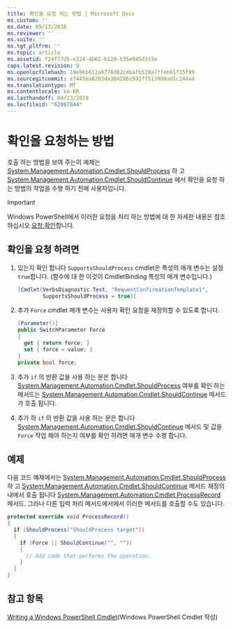 ```yaml
---
title: 확인을 요청 하는 방법 | Microsoft Docs
ms.custom: ''
ms.date: 09/13/2016
ms.reviewer: ''
ms.suite: ''
ms.tgt_pltfrm: ''
ms.topic: article
ms.assetid: f24f77d5-e224-4b62-b128-535e045d333e
caps.latest.revision: 9
ms.openlocfilehash: 19e96b612a8778d82cdbafb528a7ffeb01f15f99
ms.sourcegitcommit: e7445ba8203da304286c591ff513900ad1c244a4
ms.translationtype: MT
ms.contentlocale: ko-KR
ms.lasthandoff: 04/23/2019
ms.locfileid: "62067844"
---
```

# <a name="how-to-request-confirmations"></a>확인을 요청하는 방법

호출 하는 방법을 보여 주는이 예제는 [System.Management.Automation.Cmdlet.ShouldProcess](/dotnet/api/System.Management.Automation.Cmdlet.ShouldProcess) 하 고 [System.Management.Automation.Cmdlet.ShouldContinue](/dotnet/api/System.Management.Automation.Cmdlet.ShouldContinue) 에서 확인을 요청 하는 방법의 작업을 수행 하기 전에 사용자입니다.

> [!IMPORTANT]
> Windows PowerShell에서 이러한 요청을 처리 하는 방법에 대 한 자세한 내용은 참조 하십시오 [요청 확인](./requesting-confirmation-from-cmdlets.md)합니다.

## <a name="to-request-confirmation"></a>확인을 요청 하려면

1. 있는지 확인 합니다 `SupportsShouldProcess` cmdlet은 특성의 매개 변수는 설정 `true`합니다. (함수에 대 한 이것이 CmdletBinding 특성의 매개 변수입니다.)

    ```csharp
    [Cmdlet(VerbsDiagnostic.Test, "RequestConfirmationTemplate1",
            SupportsShouldProcess = true)]
    ```

2. 추가 `Force` cmdlet 매개 변수는 사용자 확인 요청을 재정의할 수 있도록 합니다.

    ```csharp
    [Parameter()]
    public SwitchParameter Force
    {
      get { return force; }
      set { force = value; }
    }
    private bool force;
    ```

3. 추가 `if` 의 반환 값을 사용 하는 문은 합니다 [System.Management.Automation.Cmdlet.ShouldProcess](/dotnet/api/System.Management.Automation.Cmdlet.ShouldProcess) 여부를 확인 하는 메서드는 [System.Management.Automation.Cmdlet.ShouldContinue](/dotnet/api/System.Management.Automation.Cmdlet.ShouldContinue) 메서드가 호출 됩니다.

4. 추가 하 `if` 의 반환 값을 사용 하는 문은 합니다 [System.Management.Automation.Cmdlet.ShouldContinue](/dotnet/api/System.Management.Automation.Cmdlet.ShouldContinue) 메서드 및 값을 `Force` 작업 해야 하는지 여부를 확인 하려면 매개 변수 수행 합니다.

## <a name="example"></a>예제

다음 코드 예제에서는 [System.Management.Automation.Cmdlet.ShouldProcess](/dotnet/api/System.Management.Automation.Cmdlet.ShouldProcess) 하 고 [System.Management.Automation.Cmdlet.ShouldContinue](/dotnet/api/System.Management.Automation.Cmdlet.ShouldContinue) 메서드 재정의 내에서 호출 됩니다 [System.Management.Automation.Cmdlet.ProcessRecord](/dotnet/api/System.Management.Automation.Cmdlet.ProcessRecord) 메서드. 그러나 다른 입력 처리 메서드에서에서 이러한 메서드를 호출할 수도 있습니다.

```csharp
protected override void ProcessRecord()
{
  if (ShouldProcess("ShouldProcess target"))
  {
    if (Force || ShouldContinue("", ""))
    {
      // Add code that performs the operation.
    }
  }
}
```

## <a name="see-also"></a>참고 항목

[Writing a Windows PowerShell Cmdlet](./writing-a-windows-powershell-cmdlet.md)(Windows PowerShell Cmdlet 작성)
